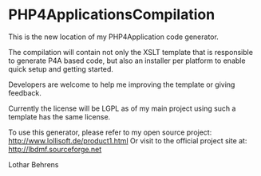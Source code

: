 # PHP4ApplicationsCompilation
This is the new location of my PHP4Application code generator.

The compilation will contain not only the XSLT template that is responsible to generate P4A based code, but also an installer per platform to enable quick setup and getting started.

Developers are welcome to help me improving the template or giving feedback.

Currently the license will be LGPL as of my main project using such a template has the same license.

To use this generator, please refer to my open source project: http://www.lollisoft.de/product1.html
Or visit to the official project site at: http://lbdmf.sourceforge.net 

Lothar Behrens
